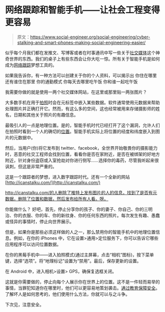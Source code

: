 # 网络跟踪和智能手机——让社会工程变得更容易

> 原文：<https://www.social-engineer.org/social-engineering/cyber-stalking-and-smart-phones-making-social-engineering-easier/>

似乎每个月我们都在发推文、写博客或者在时事通讯中写一些关于[社交媒体](https://www.social-engineer.org/newsletter/Social-Engineer.Org%20Newsletter%20Vol.%2004%20Iss.%2049.htm)这个神奇世界的东西。我们的桌子上有些东西会让你大吃一惊。所有关于智能手机是如何成为[网络跟踪](https://www.social-engineer.org/how-tos/creepy-tools-for-social-engineers-and-information-gathering/)梦想工具的。

如果我告诉你，有一种方法可以创建关于你的个人资料，可以揭示出
你住在哪里
还有谁住在那里
你的通勤模式
你每天去哪里吃午饭
你和谁一起吃午饭

我需要你做的就是使用一两个社交媒体网站，在这里或那里贴一两张图片？

大多数手机在用于[拍照](https://www.social-engineer.org/framework/se-tools/physical/cameras/)时会在元标签中嵌入某些数据。软件通常使用元数据来帮助处理图片并正确打开它。然而，有这么多的空间，这也经常被用来存储摄影师的姓名，日期和其他关于照片的有趣信息。

最吸引人的一点是地理位置。是的，智能手机时代已经打开了这个漏洞，允许人们在拍照时看到一个人的确切的[位置](https://www.social-engineer.org/newsletter/SocialEngineerNewsletterVol01Is04.htm)。智能手机实际上将位置的经度和纬度嵌入到图片的元数据中。

然后，当用户(你)将它发布到 twitter、facebook，全世界开始敬畏你的摄影能力时，恶意的社交工程师会找到位置，看看你是否在家附近，是否在被绑架的好地方附近，针对身份盗窃或入室抢劫对你进行侧写……选择你的毒药，尽管我听起来很讽刺，但这是非常严重的。

这是一个跟踪者的梦想，进入数字跟踪时代。还有一个全新的网站[http://icanstalku.com/](http://icanstalku.com/)

http://icanstalku.com/的人删除了推特上发布图片的人的信息，找到了是否有元数据，删除了位置和数据，然后发布给所有人看。呀。

你能做什么？
好吧，首先，停止分享你的孩子、你的妻子、你自己、你的三明治、你的衣服、你的车、你的新纹身、你的任何东西的照片。每次发生有趣、愚蠢或怪异的事情时，停止向世界展示。

但是，如果你是那些必须这样做的人之一，那么禁用你的智能手机中的地理位置信息。例如，在你的 iPhones 中，它在设置>通用>定位服务下，你可以告诉它哪些应用程序可以访问位置数据。

在你的黑莓手机中——进入拍照模式(通过主屏幕，点击“相机”图标)，按下菜单键，选择“选项”。将“地理标记”设置为“禁用”。最后，保存更新的设置。

在 Android 中，进入相机>设置> GPS，确保复选框关闭。

这就是你需要做的，停止向每个人展示你在世界上的位置。这不是一件轻而易举的事情，当罪犯知道你在哪里时，他们可以更容易地策划袭击。[通过教育保障安全](https://www.social-engineer.org/)。了解坏人是如何思考的，他们使用什么方法，你就可以与之斗争。

下次见，注意安全。